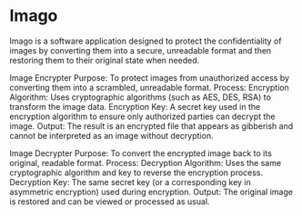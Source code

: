 # Imago
Imago is a software application designed to protect the confidentiality of images by converting them into a secure, unreadable format and then restoring them to their original state when needed.

Image Encrypter
Purpose: To protect images from unauthorized access by converting them into a scrambled, unreadable format.
Process:
Encryption Algorithm: Uses cryptographic algorithms (such as AES, DES, RSA) to transform the image data.
Encryption Key: A secret key used in the encryption algorithm to ensure only authorized parties can decrypt the image.
Output: The result is an encrypted file that appears as gibberish and cannot be interpreted as an image without decryption.

Image Decrypter
Purpose: To convert the encrypted image back to its original, readable format.
Process:
Decryption Algorithm: Uses the same cryptographic algorithm and key to reverse the encryption process.
Decryption Key: The same secret key (or a corresponding key in asymmetric encryption) used during encryption.
Output: The original image is restored and can be viewed or processed as usual.
